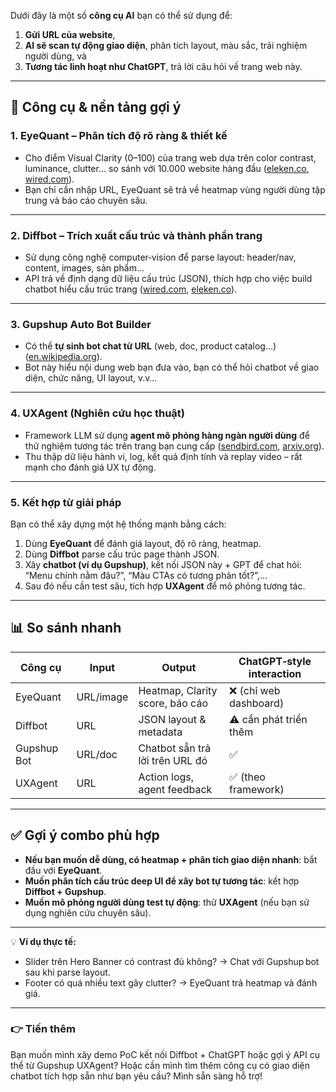 Dưới đây là một số **công cụ AI** bạn có thể sử dụng để:

1. **Gửi URL của website**,
2. **AI sẽ scan tự động giao diện**, phân tích layout, màu sắc, trải nghiệm người dùng, và
3. **Tương tác linh hoạt như ChatGPT**, trả lời câu hỏi về trang web này.

---

## 🧩 Công cụ & nền tảng gợi ý

### 1. **EyeQuant – Phân tích độ rõ ràng & thiết kế**

* Cho điểm Visual Clarity (0–100) của trang web dựa trên color contrast, luminance, clutter… so sánh với 10.000 website hàng đầu ([eleken.co][1], [wired.com][2]).
* Bạn chỉ cần nhập URL, EyeQuant sẽ trả về heatmap vùng người dùng tập trung và báo cáo chuyên sâu.

---

### 2. **Diffbot – Trích xuất cấu trúc và thành phần trang**

* Sử dụng công nghệ computer‑vision để parse layout: header/nav, content, images, sản phẩm…
* API trả về định dạng dữ liệu cấu trúc (JSON), thích hợp cho việc build chatbot hiểu cấu trúc trang ([wired.com][2], [eleken.co][1]).

---

### 3. **Gupshup Auto Bot Builder**

* Có thể **tự sinh bot chat từ URL** (web, doc, product catalog…) ([en.wikipedia.org][3]).
* Bot này hiểu nội dung web bạn đưa vào, bạn có thể hỏi chatbot về giao diện, chức năng, UI layout, v.v…

---

### 4. **UXAgent (Nghiên cứu học thuật)**

* Framework LLM sử dụng **agent mô phỏng hàng ngàn người dùng** để thử nghiệm tương tác trên trang bạn cung cấp ([sendbird.com][4], [arxiv.org][5]).
* Thu thập dữ liệu hành vi, log, kết quả định tính và replay video – rất mạnh cho đánh giá UX tự động.

---

### 5. **Kết hợp từ giải pháp**

Bạn có thể xây dựng một hệ thống mạnh bằng cách:

1. Dùng **EyeQuant** để đánh giá layout, độ rõ ràng, heatmap.
2. Dùng **Diffbot** parse cấu trúc page thành JSON.
3. Xây **chatbot (ví dụ Gupshup)**, kết nối JSON này + GPT để chat hỏi: “Menu chính nằm đâu?”, “Màu CTAs có tương phản tốt?”,…
4. Sau đó nếu cần test sâu, tích hợp **UXAgent** để mô phỏng tương tác.

---

## 📊 So sánh nhanh

| Công cụ     | Input     | Output                          | ChatGPT‑style interaction |
| ----------- | --------- | ------------------------------- | ------------------------- |
| EyeQuant    | URL/image | Heatmap, Clarity score, báo cáo | ❌ (chỉ web dashboard)     |
| Diffbot     | URL       | JSON layout & metadata          | ⚠️ cần phát triển thêm    |
| Gupshup Bot | URL/doc   | Chatbot sẵn trả lời trên URL đó | ✅                         |
| UXAgent     | URL       | Action logs, agent feedback     | ✅ (theo framework)        |

---

## ✅ Gợi ý combo phù hợp

* **Nếu bạn muốn dễ dùng, có heatmap + phân tích giao diện nhanh**: bắt đầu với **EyeQuant**.
* **Muốn phân tích cấu trúc deep UI để xây bot tự tương tác**: kết hợp **Diffbot + Gupshup**.
* **Muốn mô phỏng người dùng test tự động**: thử **UXAgent** (nếu bạn sử dụng nghiên cứu chuyên sâu).

---

💡 **Ví dụ thực tế:**

* Slider trên Hero Banner có contrast đủ không? → Chat với Gupshup bot sau khi parse layout.
* Footer có quá nhiều text gây clutter? → EyeQuant trả heatmap và đánh giá.

---

### 👉 Tiến thêm

Bạn muốn mình xây demo PoC kết nối Diffbot + ChatGPT hoặc gợi ý API cụ thể từ Gupshup UXAgent? Hoặc cần mình tìm thêm công cụ có giao diện chatbot tích hợp sẵn như bạn yêu cầu? Mình sẵn sàng hỗ trợ!

[1]: https://www.eleken.co/blog-posts/ux-ai-tools?utm_source=chatgpt.com "40 UX AI Tools to Master in 2025 for Faster, Smarter Workflow - Eleken"
[2]: https://www.wired.com/story/eyequant-clarity-index?utm_source=chatgpt.com "This AI tells you if your website is too cluttered"
[3]: https://en.wikipedia.org/wiki/Gupshup?utm_source=chatgpt.com "Gupshup"
[4]: https://sendbird.com/blog/chatbot-ui?utm_source=chatgpt.com "15 Chatbot UI examples for designing an effective user interface"
[5]: https://arxiv.org/abs/2504.09407?utm_source=chatgpt.com "UXAgent: A System for Simulating Usability Testing of Web Design with LLM Agents"
